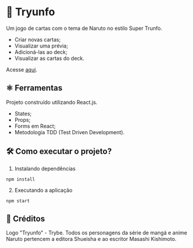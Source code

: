 # 🎴 Tryunfo

Um jogo de cartas com o tema de Naruto no estilo Super Trunfo.

- Criar novas cartas;
- Visualizar uma prévia;
- Adicioná-las ao deck;
- Visualizar as cartas do deck.

Acesse [aqui](https://coelhoreinaldo.github.io/tryunfo).

## ⚛️ Ferramentas

Projeto construído utilizando React.js.

- States;
- Props;
- Forms em React;
- Metodologia TDD (Test Driven Development).

## 🛠️ Como executar o projeto?

1. Instalando dependências

`npm install`

2. Executando a aplicação

`npm start`

## 👥 Créditos

Logo "Tryunfo" - Trybe.
Todos os personagens da série de mangá e anime Naruto pertencem a editora Shueisha e ao escritor Masashi Kishimoto.
